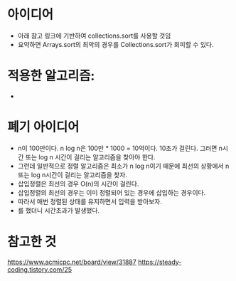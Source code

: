 # 아이디어
- 아래 참고 링크에 기반하여 collections.sort를 사용할 것임
- 요약하면 Arrays.sort의 최악의 경우를 Collections.sort가 회피할 수 있다.

# 적용한 알고리즘: 

- 

# 폐기 아이디어

- n이 100만이다. n log n은 100만 * 1000 = 10억이다. 10초가 걸린다. 그러면 n시간 또는 log n 시간이 걸리는 알고리즘을 찾아야 한다.
- 그런데 일반적으로 정렬 알고리즘은 최소가 n log n이기 때문에 최선의 상황에서 n 또는 log n시간이 걸리는 알고리즘을 찾자.
- 삽입정렬은 최선의 경우 O(n)의 시간이 걸린다.
- 삽입정렬의 최선의 경우는 이미 정렬되어 있는 경우에 삽입하는 경우이다.
- 따라서 매번 정렬된 상태를 유지하면서 입력을 받아보자.
- 를 했더니 시간초과가 발생했다.

# 참고한 것
https://www.acmicpc.net/board/view/31887
https://steady-coding.tistory.com/25